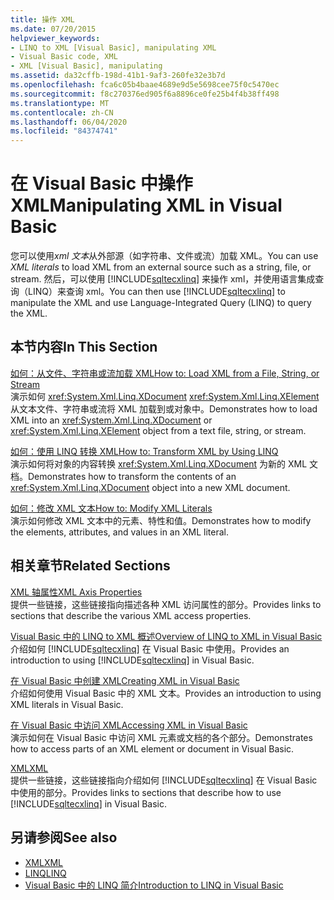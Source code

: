 ```yaml
---
title: 操作 XML
ms.date: 07/20/2015
helpviewer_keywords:
- LINQ to XML [Visual Basic], manipulating XML
- Visual Basic code, XML
- XML [Visual Basic], manipulating
ms.assetid: da32cffb-198d-41b1-9af3-260fe32e3b7d
ms.openlocfilehash: fca6c05b4baae4689e9d5e5698cee75f0c5470ec
ms.sourcegitcommit: f8c270376ed905f6a8896ce0fe25b4f4b38ff498
ms.translationtype: MT
ms.contentlocale: zh-CN
ms.lasthandoff: 06/04/2020
ms.locfileid: "84374741"
---
```

# <a name="manipulating-xml-in-visual-basic"></a><span data-ttu-id="1180d-102">在 Visual Basic 中操作 XML</span><span class="sxs-lookup"><span data-stu-id="1180d-102">Manipulating XML in Visual Basic</span></span>
<span data-ttu-id="1180d-103">您可以使用*xml 文本*从外部源（如字符串、文件或流）加载 XML。</span><span class="sxs-lookup"><span data-stu-id="1180d-103">You can use *XML literals* to load XML from an external source such as a string, file, or stream.</span></span> <span data-ttu-id="1180d-104">然后，可以使用 [!INCLUDE[sqltecxlinq](~/includes/sqltecxlinq-md.md)] 来操作 xml，并使用语言集成查询（LINQ）来查询 xml。</span><span class="sxs-lookup"><span data-stu-id="1180d-104">You can then use [!INCLUDE[sqltecxlinq](~/includes/sqltecxlinq-md.md)] to manipulate the XML and use Language-Integrated Query (LINQ) to query the XML.</span></span>  
  
## <a name="in-this-section"></a><span data-ttu-id="1180d-105">本节内容</span><span class="sxs-lookup"><span data-stu-id="1180d-105">In This Section</span></span>  
 [<span data-ttu-id="1180d-106">如何：从文件、字符串或流加载 XML</span><span class="sxs-lookup"><span data-stu-id="1180d-106">How to: Load XML from a File, String, or Stream</span></span>](how-to-load-xml-from-a-file-string-or-stream.md)  
 <span data-ttu-id="1180d-107">演示如何 <xref:System.Xml.Linq.XDocument> <xref:System.Xml.Linq.XElement> 从文本文件、字符串或流将 XML 加载到或对象中。</span><span class="sxs-lookup"><span data-stu-id="1180d-107">Demonstrates how to load XML into an <xref:System.Xml.Linq.XDocument> or <xref:System.Xml.Linq.XElement> object from a text file, string, or stream.</span></span>  
  
 [<span data-ttu-id="1180d-108">如何：使用 LINQ 转换 XML</span><span class="sxs-lookup"><span data-stu-id="1180d-108">How to: Transform XML by Using LINQ</span></span>](how-to-transform-xml-by-using-linq.md)  
 <span data-ttu-id="1180d-109">演示如何将对象的内容转换 <xref:System.Xml.Linq.XDocument> 为新的 XML 文档。</span><span class="sxs-lookup"><span data-stu-id="1180d-109">Demonstrates how to transform the contents of an <xref:System.Xml.Linq.XDocument> object into a new XML document.</span></span>  
  
 [<span data-ttu-id="1180d-110">如何：修改 XML 文本</span><span class="sxs-lookup"><span data-stu-id="1180d-110">How to: Modify XML Literals</span></span>](how-to-modify-xml-literals.md)  
 <span data-ttu-id="1180d-111">演示如何修改 XML 文本中的元素、特性和值。</span><span class="sxs-lookup"><span data-stu-id="1180d-111">Demonstrates how to modify the elements, attributes, and values in an XML literal.</span></span>  
  
## <a name="related-sections"></a><span data-ttu-id="1180d-112">相关章节</span><span class="sxs-lookup"><span data-stu-id="1180d-112">Related Sections</span></span>  
 [<span data-ttu-id="1180d-113">XML 轴属性</span><span class="sxs-lookup"><span data-stu-id="1180d-113">XML Axis Properties</span></span>](../../../language-reference/xml-axis/index.md)  
 <span data-ttu-id="1180d-114">提供一些链接，这些链接指向描述各种 XML 访问属性的部分。</span><span class="sxs-lookup"><span data-stu-id="1180d-114">Provides links to sections that describe the various XML access properties.</span></span>  
  
 [<span data-ttu-id="1180d-115">Visual Basic 中的 LINQ to XML 概述</span><span class="sxs-lookup"><span data-stu-id="1180d-115">Overview of LINQ to XML in Visual Basic</span></span>](overview-of-linq-to-xml.md)  
 <span data-ttu-id="1180d-116">介绍如何 [!INCLUDE[sqltecxlinq](~/includes/sqltecxlinq-md.md)] 在 Visual Basic 中使用。</span><span class="sxs-lookup"><span data-stu-id="1180d-116">Provides an introduction to using [!INCLUDE[sqltecxlinq](~/includes/sqltecxlinq-md.md)] in Visual Basic.</span></span>  
  
 [<span data-ttu-id="1180d-117">在 Visual Basic 中创建 XML</span><span class="sxs-lookup"><span data-stu-id="1180d-117">Creating XML in Visual Basic</span></span>](creating-xml.md)  
 <span data-ttu-id="1180d-118">介绍如何使用 Visual Basic 中的 XML 文本。</span><span class="sxs-lookup"><span data-stu-id="1180d-118">Provides an introduction to using XML literals in Visual Basic.</span></span>  
  
 [<span data-ttu-id="1180d-119">在 Visual Basic 中访问 XML</span><span class="sxs-lookup"><span data-stu-id="1180d-119">Accessing XML in Visual Basic</span></span>](accessing-xml.md)  
 <span data-ttu-id="1180d-120">演示如何在 Visual Basic 中访问 XML 元素或文档的各个部分。</span><span class="sxs-lookup"><span data-stu-id="1180d-120">Demonstrates how to access parts of an XML element or document in Visual Basic.</span></span>  
  
 [<span data-ttu-id="1180d-121">XML</span><span class="sxs-lookup"><span data-stu-id="1180d-121">XML</span></span>](index.md)  
 <span data-ttu-id="1180d-122">提供一些链接，这些链接指向介绍如何 [!INCLUDE[sqltecxlinq](~/includes/sqltecxlinq-md.md)] 在 Visual Basic 中使用的部分。</span><span class="sxs-lookup"><span data-stu-id="1180d-122">Provides links to sections that describe how to use [!INCLUDE[sqltecxlinq](~/includes/sqltecxlinq-md.md)] in Visual Basic.</span></span>  
  
## <a name="see-also"></a><span data-ttu-id="1180d-123">另请参阅</span><span class="sxs-lookup"><span data-stu-id="1180d-123">See also</span></span>

- [<span data-ttu-id="1180d-124">XML</span><span class="sxs-lookup"><span data-stu-id="1180d-124">XML</span></span>](index.md)
- [<span data-ttu-id="1180d-125">LINQ</span><span class="sxs-lookup"><span data-stu-id="1180d-125">LINQ</span></span>](../linq/index.md)
- [<span data-ttu-id="1180d-126">Visual Basic 中的 LINQ 简介</span><span class="sxs-lookup"><span data-stu-id="1180d-126">Introduction to LINQ in Visual Basic</span></span>](../linq/introduction-to-linq.md)
